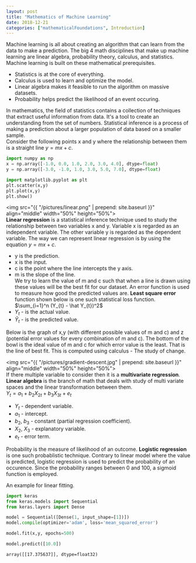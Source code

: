 ```yaml
---
layout: post
title: "Mathematics of Machine Learning"
date: 2018-12-21
categories: ["mathematicalFoundations", Introduction]
---
```


Machine learning is all about creating an algorithm that can learn from the data to make a prediction. The big 4 math disciplines that make up machine learning are linear algebra, probability theory, calculus, and statistics. Machine learning is built on these mathematical prerequisites.<br/>
* Statistics is at the core of everything.
* Calculus is used to learn and optimize the model.
* Linear algebra makes it feasible to run the algorithm on massive datasets.
* Probability helps predict the likelihood of an event occuring.

In mathematics, the field of statistics contains a collection of techniques that extract useful information from data. It's a tool to create an understanding from the set of numbers. Statistical inference is a process of making a prediction about a larger population of data based on a smaller sample.<br/>
Consider the following points x and y where the relationship between them is a straight line $y = mx + c$.<br/>

```python
import numpy as np
x = np.array([-1.0, 0.0, 1.0, 2.0, 3.0, 4.0], dtype=float)
y = np.array([-3.0, -1.0, 1.0, 3.0, 5.0, 7.0], dtype=float)
```
```python
import matplotlib.pyplot as plt
plt.scatter(x,y)
plt.plot(x,y)
plt.show()
```
<img src="{{ "/pictures/linear.png" | prepend: site.baseurl }}" align="middle" width="50%" height="50%"><br/>
**Linear regression** is a statistical inference technique used to study the relationship between two variables x and y. Variable x is regarded as an independent variable. The other variable y is regarded as the dependent variable. The way we can represent linear regression is by using the equation $y = mx + c$.<br/>
* y is the prediction.
* x is the input.
* c is the point where the line intercepts the y axis.
* m is the slope of the line.<br/>
We try to learn the value of m and c such that when a line is drawn using these values will be the best fit for our dataset. An error function is used to measure how good the predicted values are. **Least square error** function shown below is one such statistical loss function.<br/>
$\sum_{i=1}^n (Y_{t} - \hat Y_{t})^2$
* $Y_{t}$ - is the actual value.
* $\hat Y_{t}$ - is the predicted value. <br/>

Below is the graph of x,y (with different possible values of m and c) and z (potential error values for every combination of m and c). The bottom of the bowl is the ideal value of m and c for which error value is the least. That is the line of best fit.
This is computed using calculus - The study of change.<br/>

<img src="{{ "/pictures/gradient-descent.jpg" | prepend: site.baseurl }}" align="middle" width="50%" height="50%"><br/>
If there multiple variable to consider then it is a **multivariate regression**. **Linear algebra** is the branch of math that deals with study of multi variate spaces and the linear transformation between them.<br/>
$Y_{t} = a_{1}+b_{2}X_{2t}+b_{3}X_{3t}+e_{t}$
* $Y_{t}$ - dependent variable.
* $a_{1}$ - intercept.
* $b_{2}$, $b_{3}$ - constant (partial regression coefficient).
* $X_{2}$, $X_{3}$ - explanatory variable.
* $e_{t}$ - error term.<br/>

Probability is the measure of likelihood of an outcome. **Logistic regression** is one such probablistic technique. Contrary to linear model where the value is predicted, logistic regression is used to predict the probability of an occurence. Since the probability ranges between 0 and 100, a sigmoid function is employed.<br/> 

An example for linear fitting.<br/>
```python
import keras
from keras.models import Sequential
from keras.layers import Dense

model = Sequential([Dense(1, input_shape=[1])])
model.compile(optimizer='adam', loss='mean_squared_error')
```

```python
model.fit(x,y, epochs=500)
```

```python
model.predict([10.0])
```
    array([[17.375637]], dtype=float32)
